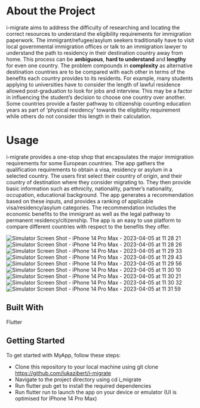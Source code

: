 # About the Project

i-migrate aims to address the difficulty of researching and locating the correct resources to understand the eligibility requirements for immigration paperwork. The immigrant/refugee/asylum seekers traditionally have to visit local governmental immigration offices or talk to an immigration lawyer to understand the path to residency in their destination country away from home. This process can be **ambiguous**, **hard to understand** and **lengthy** for even one country. The problem compounds in **complexity** as alternative destination countries are to be compared with each other in terms of the benefits each country provides to its residents. For example, many students applying to universities have to consider the length of lawful residence allowed post-graduation to look for jobs and interview. This may be a factor in influencing the student’s decision to choose one country over another. Some countries provide a faster pathway to citizenship counting education years as part of ‘physical residency’ towards the eligibility requirement while others do not consider this length in their calculation.

# Usage

i-migrate provides a one-stop shop that encapsulates the major immigration requirements for some European countries. The app gathers the qualification requirements to obtain a visa, residency or asylum in a selected country. The users first select their country of origin, and their country of destination where they consider migrating to. They then provide basic information such as ethnicity, nationality, partner’s nationality, occupation, educational background. The app generates a recommendation based on these inputs, and provides a ranking of applicable visa/residency/asylum categories. The recommendation includes the economic benefits to the immigrant as well as the legal pathway to permanent residency/citizenship. The app is an easy to use platform to compare different countries with respect to the benefits they offer.

![Simulator Screen Shot - iPhone 14 Pro Max - 2023-04-05 at 11 28 21](https://user-images.githubusercontent.com/35371564/230044820-17d31c3a-5e60-4ebf-bb32-0a0ab0572d92.png)
![Simulator Screen Shot - iPhone 14 Pro Max - 2023-04-05 at 11 28 26](https://user-images.githubusercontent.com/35371564/230044827-52f92e62-470c-4d88-9d25-24530526c731.png)
![Simulator Screen Shot - iPhone 14 Pro Max - 2023-04-05 at 11 29 33](https://user-images.githubusercontent.com/35371564/230044828-65acd44f-ad9b-4e7f-883c-2bb5ff0e54d6.png)
![Simulator Screen Shot - iPhone 14 Pro Max - 2023-04-05 at 11 29 43](https://user-images.githubusercontent.com/35371564/230044830-5e5498a5-4a97-4bae-8b36-8402bccb8a97.png)
![Simulator Screen Shot - iPhone 14 Pro Max - 2023-04-05 at 11 29 56](https://user-images.githubusercontent.com/35371564/230044832-9d5f7db5-ab6a-43a6-a01c-5622e53a0cc8.png)
![Simulator Screen Shot - iPhone 14 Pro Max - 2023-04-05 at 11 30 10](https://user-images.githubusercontent.com/35371564/230044836-dbb4c035-cb5f-4348-85d1-c46a6ea4a5a0.png)
![Simulator Screen Shot - iPhone 14 Pro Max - 2023-04-05 at 11 30 21](https://user-images.githubusercontent.com/35371564/230044837-b0c42ba1-82aa-49b6-9d84-ad9c8caa3540.png)
![Simulator Screen Shot - iPhone 14 Pro Max - 2023-04-05 at 11 30 32](https://user-images.githubusercontent.com/35371564/230044839-52790d37-7468-426e-8b7b-cc9aab104092.png)
![Simulator Screen Shot - iPhone 14 Pro Max - 2023-04-05 at 11 31 59](https://user-images.githubusercontent.com/35371564/230044842-9b3b1728-3045-43c0-adba-d976b47a61a9.png)


## Built With
 Flutter

## Getting Started

To get started with MyApp, follow these steps:

* Clone this repository to your local machine using git clone https://github.com/lukazibert/i-migrate
* Navigate to the project directory using cd i_migrate
* Run flutter pub get to install the required dependencies
* Run flutter run to launch the app on your device or emulator (UI is optimised for IPhone 14 Pro Max)
